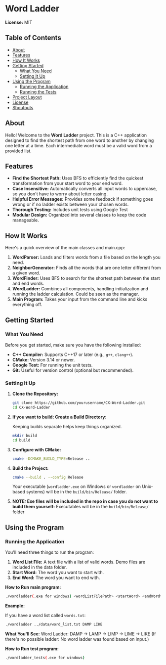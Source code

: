 # Word Ladder

**License:** MIT

## Table of Contents

- [About](#about)
- [Features](#features)
- [How It Works](#how-it-works)
- [Getting Started](#getting-started)
  - [What You Need](#what-you-need)
  - [Setting It Up](#setting-it-up)
- [Using the Program](#using-the-program)
  - [Running the Application](#running-the-application)
  - [Running the Tests](#running-the-tests)
- [Project Layout](#project-layout)
- [License](#license)
- [Shoutouts](#shoutouts)

## About

Hello! Welcome to the **Word Ladder** project. This is a C++ application designed to find the shortest path from one word to another by changing one letter at a time. Each intermediate word must be a valid word from a provided list.

## Features

- **Find the Shortest Path:** Uses BFS to efficiently find the quickest transformation from your start word to your end word.
- **Case Insensitive:** Automatically converts all input words to uppercase, so you don't have to worry about letter casing.
- **Helpful Error Messages:** Provides some feedback if something goes wrong or if no ladder exists between your chosen words.
- **Thorough Testing:** Includes unit tests using Google Test
- **Modular Design:** Organized into several classes to keep the code manageable.

## How It Works

Here's a quick overview of the main classes and main.cpp:

1. **WordParser:** Loads and filters words from a file based on the length you need.
2. **NeighborGenerator:** Finds all the words that are one letter different from a given word.
3. **WordFinder:** Uses BFS to search for the shortest path between the start and end words.
4. **WordLadder:** Combines all components, handling initialization and running the ladder calculation. Could be seen as the manager.
5. **Main Program:** Takes your input from the command line and kicks everything off.

## Getting Started

### What You Need

Before you get started, make sure you have the following installed:

- **C++ Compiler:** Supports C++17 or later (e.g., `g++`, `clang++`).
- **CMake:** Version 3.14 or newer.
- **Google Test:** For running the unit tests.
- **Git:** Useful for version control (optional but recommended).

### Setting It Up

1. **Clone the Repository:**

   ```bash
   git clone https://github.com/yourusername/CX-Word-Ladder.git
   cd CX-Word-Ladder
   ```

2. **If you want to build: Create a Build Directory:**

   Keeping builds separate helps keep things organized.

   ```bash
   mkdir build
   cd build
   ```

3. **Configure with CMake:**

   ```bash
   cmake -DCMAKE_BUILD_TYPE=Release ..
   ```

4. **Build the Project:**

   ```bash
   cmake --build . --config Release
   ```

   Your executable (`wordladder.exe` on Windows or `wordladder` on Unix-based systems) will be in the `build/bin/Release/` folder.

5. **NOTE: Exe files will be included in the repo in case you do not want to build them yourself:**
   Executables will be in the `build/bin/Release/` folder

## Using the Program

### Running the Application

You'll need three things to run the program:

1. **Word List File:** A text file with a list of valid words. Demo files are included in the data folder.
2. **Start Word:** The word you want to start with.
3. **End Word:** The word you want to end with.

**How to Run main program:**
```bash
./wordladder(.exe for windows) <wordListFilePath> <startWord> <endWord>
```
**Example:**

If you have a word list called `words.txt`:
```bash
./wordladder ../data/word_list.txt DAMP LIKE
```
**What You'll See:**
Word Ladder: DAMP -> LAMP -> LIMP -> LIME -> LIKE
(If there's no possible ladder: No word ladder was found based on input.)


**How to Run test program:**
```bash
./wordladder_tests(.exe for windows)
```
